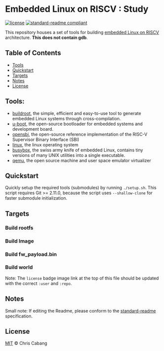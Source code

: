 # Embedded Linux on RISCV : Study

[![license](https://img.shields.io/github/license/:user/:repo.svg)](LICENSE)
[![standard-readme compliant](https://img.shields.io/badge/readme%20style-standard-brightgreen.svg?style=flat-square)](https://github.com/RichardLitt/standard-readme)

This repository houses a set of tools for building [embedded Linux on RISCV](https://github.com/chriscabang/embedded-linux-on-riscv) architecture. **This does not contain gdb**.

## Table of Contents

- [Tools](#tools)
- [Quickstart](#quickstart)
- [Targets](#targets)
- [Notes](#notes)
- [License](#license)

## Tools:
* [buildroot](https://github.com/buildroot/buildroot), the simple, efficient and easy-to-use tool to generate embedded Linux systems through cross-compilation.
* [u-boot](https://github.com/openhwgroup/u-boot/), the open-source bootloader for embedded systems and development board.
* [opensbi](https://github.com/riscv/opensbi/), the open-source reference implementation of the RISC-V Supervisor Binary Interface (SBI)
* [linux](https://git.kernel.org/pub/scm/linux/kernel/git/stable/linux.git), the linux operating system
* [busybox](https://github.com/mirror/busybox.git), the swiss army knife of embedded Linux, contains tiny versions of many UNIX utilities into a single executable. 
* [qemu](https://github.com/qemu/qemu.git), the open source machine and user space emulator virtualizer


## Quickstart

Quickly setup the required tools (submodules) by running `./setup.sh`. This script requires Git >= 2.11.0, 
because the script uses `--shallow-clone` for faster submodule initialization.


## Targets

### Build rootfs

### Build Image

### Build fw_payload.bin

### Build world



Note: The `license` badge image link at the top of this file should be updated with the correct `:user` and `:repo`.

## Notes

Small note: If editing the Readme, please conform to the [standard-readme](https://github.com/RichardLitt/standard-readme) specification.

## License

[MIT](LICENSE) © Chris Cabang
